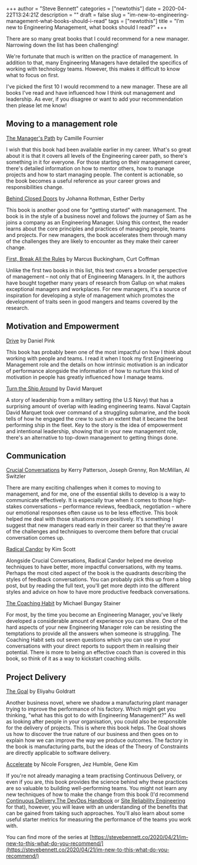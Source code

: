 +++
author = "Steve Bennett"
categories = ["newtothis"]
date = 2020-04-22T13:24:21Z
description = ""
draft = false
slug = "im-new-to-engineering-management-what-books-should-i-read"
tags = ["newtothis"]
title = "I'm new to Engineering Management, what books should I read?"
+++

There are so many great books that I could recommend for a new manager. Narrowing down the list has been challenging!

We're fortunate that much is written on the practice of management. In addition to that, many Engineering Managers have detailed the specifics of working with technology teams. However, this makes it difficult to know what to focus on first.

I've picked the first 10 I would recommend to a new manager. These are all books I've read and have influenced how I think out management and leadership. As ever, if you disagree or want to add your recommendation then please let me know!

## Moving to a management role

[The Manager's Path](https://amzn.to/3axPlER) by Camille Fournier

I wish that this book had been available earlier in my career. What's so great about it is that it covers all levels of the Engineering career path, so there's something in it for everyone. For those starting on their management career, there's detailed information on how to mentor others, how to manage projects and how to start managing people. The content is actionable, so the book becomes a useful reference as your career grows and responsibilities change.

[Behind Closed Doors](https://amzn.to/350ex5R) by Johanna Rothman, Esther Derby

This book is another good one for "getting started" with management. The book is in the style of a business novel and follows the journey of Sam as he joins a company as an Engineering Manager. Using this context, the reader learns about the core principles and practices of managing people, teams and projects. For new managers, the book accelerates them through many of the challenges they are likely to encounter as they make their career change.

[First, Break All the Rules](https://amzn.to/2S0E3CV) by Marcus Buckingham, Curt Coffman

Unlike the first two books in this list, this text covers a broader perspective of management &#8211; not only that of Engineering Managers. In it, the authors have bought together many years of research from Gallup on what makes exceptional managers and workplaces. For new managers, it's a source of inspiration for developing a style of management which promotes the development of traits seen in good mangers and teams covered by the research.

## Motivation and Empowerment

[Drive](https://amzn.to/2KlRhpA) by Daniel Pink

This book has probably been one of the most impactful on how I think about working with people and teams. I read it when I took my first Engineering Management role and the details on how intrinsic motivation is an indicator of performance alongside the information of how to nurture this kind of motivation in people has greatly influenced how I manage teams.

[Turn the Ship Around](https://amzn.to/2VM3wRD) by David Marquet

A story of leadership from a military setting (the U.S Navy) that has a surprising amount of overlap with leading engineering teams. Naval Captain David Marquet took over command of a struggling submarine, and the book tells of how he engaged the crew to such an extent that it became the best performing ship in the fleet. Key to the story is the idea of empowerment and intentional leadership, showing that in your new management role, there's an alternative to top-down management to getting things done.

## Communication

[Crucial Conversations](https://amzn.to/2S1Aqwy) by Kerry Patterson, Joseph Grenny, Ron McMillan, Al Switzler

There are many exciting challenges when it comes to moving to management, and for me, one of the essential skills to develop is a way to communicate effectively. It is especially true when it comes to those high-stakes conversations &#8211; performance reviews, feedback, negotiation &#8211; where our emotional responses often cause us to be less effective. This book helped me deal with those situations more positively. It's something I suggest that new managers read early in their career so that they're aware of the challenges and techniques to overcome them before that crucial conversation comes up.

[Radical Candor](https://amzn.to/3axQfBf) by Kim Scott

Alongside Crucial Conversations, Radical Candor helped me develop techniques to have better, more impactful conversations, with my teams. Perhaps the most cited aspect of the book is the quadrants describing the styles of feedback conversations. You can probably pick this up from a blog post, but by reading the full text, you'll get more depth into the different styles and advice on how to have more productive feedback conversations.

[The Coaching Habit](https://amzn.to/3azU3lT) by Michael Bungay Stainer

For most, by the time you become an Engineering Manager, you've likely developed a considerable amount of experience you can share. One of the hard aspects of your new Engineering Manager role can be resisting the temptations to provide all the answers when someone is struggling. The Coaching Habit sets out seven questions which you can use in your conversations with your direct reports to support them in realising their potential. There is more to being an effective coach than is covered in this book, so think of it as a way to kickstart coaching skills.

## Project Delivery

[The Goal](https://amzn.to/2yDCdRi) by Eliyahu Goldratt

Another business novel, where we shadow a manufacturing plant manager trying to improve the performance of his factory. Which might get you thinking, "what has this got to do with Engineering Management?" As well as looking after people in your organisation, you could also be responsible for the delivery of projects. This is where this book helps. The Goal shows us how to discover the true nature of our business and then goes on to explain how we can improve the way we produce outcomes. The factory in the book is manufacturing parts, but the ideas of the Theory of Constraints are directly applicable to software delivery.

[Accelerate](https://amzn.to/3bpJWRE) by Nicole Forsgren, Jez Humble, Gene Kim

If you're not already managing a team practising Continuous Delivery, or even if you are, this book provides the science behind why these practices are so valuable to building well-performing teams. You might not learn any new techniques of how to make the change from this book (I'd recommend [Continuous Delivery](https://amzn.to/3asF396),[The DevOps Handbook](https://amzn.to/3an8Hg4) or [Site Reliability Engineering](https://amzn.to/3bxeC3m) for that), however, you will leave with an understanding of the benefits that can be gained from taking such approaches. You'll also learn about some useful starter metrics for measuring the performance of the teams you work with.

You can find more of the series at [https://stevebennett.co/2020/04/21/im-new-to-this-what-do-you-recommend/](https://stevebennett.co/2020/04/21/im-new-to-this-what-do-you-recommend/)